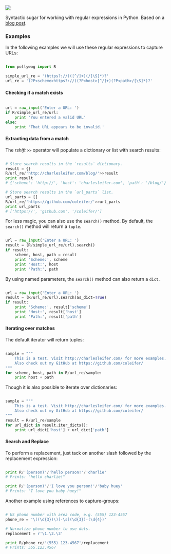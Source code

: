 ![](http://media.charlesleifer.com/blog/photos/p1419822415.19.png)

Syntactic sugar for working with regular expressions in Python. Based on a [blog post](http://charlesleifer.com/blog/playing-with-python-magic-methods-to-make-a-nicer-regex-api/).

### Examples

In the following examples we will use these regular expressions to capture URLs:

```python

from pollywog import R

simple_url_re = '(https?://)([^/]+)(/[\S]*)?'
url_re = '(?P<scheme>https?://)(?P<host>[^/]+)(?P<path>/[\S]*)?'
```

#### Checking if a match exists

```python

url = raw_input('Enter a URL: ')
if R/simple_url_re/url:
    print 'You entered a valid URL'
else:
    print 'That URL appears to be invalid.'
```

#### Extracting data from a match

The *rshift* `>>` operator will populate a dictionary or list with search results:

```python

# Store search results in the `results` dictionary.
result = {}
R/url_re/'http://charlesleifer.com/blog/'>>result
print result
# {'scheme': 'http://', 'host': 'charlesleifer.com', 'path': '/blog/'}

# Store search results in the `url_parts` list.
url_parts = []
R/url_re/'https://github.com/coleifer/'>>url_parts
print url_parts
# ['https://', 'github.com', '/coleifer/']
```

For less magic, you can also use the `search()` method. By default, the `search()` method will return a `tuple`.

```python

url = raw_input('Enter a URL: ')
result = (R/simple_url_re/url).search()
if result:
    scheme, host, path = result
    print 'Scheme:', scheme
    print 'Host:', host
    print 'Path:', path
```

By using named parameters, the `search()` method can also return a `dict`.

```python

url = raw_input('Enter a URL: ')
result = (R/url_re/url).search(as_dict=True)
if result:
    print 'Scheme:', result['scheme']
    print 'Host:', result['host']
    print 'Path:', result['path']
```

#### Iterating over matches

The default iterator will return tuples:

```python

sample = """
    This is a test. Visit http://charlesleifer.com/ for more examples.
    Also check out my GitHub at https://github.com/coleifer/
"""
for scheme, host, path in R/url_re/sample:
    print host + path
```

Though it is also possible to iterate over dictionaries:

```python

sample = """
    This is a test. Visit http://charlesleifer.com/ for more examples.
    Also check out my GitHub at https://github.com/coleifer/
"""
result = R/url_re/sample
for url_dict in result.iter_dicts():
    print url_dict['host'] + url_dict['path']
```

#### Search and Replace

To perform a replacement, just tack on another slash followed by the replacement expression:

```python

print R/'(person)'/'hello person!'/'charlie'
# Prints: "hello charlie!"

print R/'(person)'/'I love you person!'/'baby huey'
# Prints: "I love you baby huey!"
```

Another example using references to capture-groups:

```python

# US phone number with area code, e.g. (555) 123-4567
phone_re = '\((\d{3})\)[-\s](\d{3})-(\d{4})'

# Normalize phone number to use dots.
replacement = r'\1.\2.\3'

print R/phone_re/'(555) 123-4567'/replacement
# Prints: 555.123.4567
```
